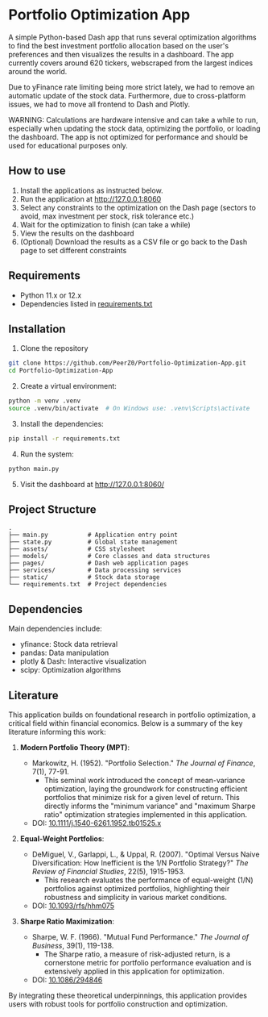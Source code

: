 # Portfolio Optimization App

A simple Python-based Dash app that runs several optimization algorithms to find the best investment portfolio allocation based on the user's preferences and then visualizes the results in a dashboard. The app currently covers around 620 tickers, webscraped from the largest indices around the world.

Due to yFinance rate limiting being more strict lately, we had to remove an automatic update of the stock data. Furthermore, due to cross-platform issues, we had to move all frontend to Dash and Plotly.

WARNING: Calculations are hardware intensive and can take a while to run, especially when updating the stock data, optimizing the portfolio, or loading the dashboard. The app is not optimized for performance and should be used for educational purposes only.

## How to use

1. Install the applications as instructed below.
2. Run the application at http://127.0.0.1:8060
3. Select any constraints to the optimization on the Dash page (sectors to avoid, max investment per stock, risk tolerance etc.)
4. Wait for the optimization to finish (can take a while)
5. View the results on the dashboard
6. (Optional) Download the results as a CSV file or go back to the Dash page to set different constraints

## Requirements

- Python 11.x or 12.x
- Dependencies listed in [requirements.txt](requirements.txt)

## Installation

1. Clone the repository
```bash
git clone https://github.com/PeerZ0/Portfolio-Optimization-App.git
cd Portfolio-Optimization-App
````
2. Create a virtual environment:
```bash
python -m venv .venv
source .venv/bin/activate  # On Windows use: .venv\Scripts\activate
````
3. Install the dependencies:
```bash
pip install -r requirements.txt
````
4. Run the system:
```bash
python main.py
````
5. Visit the dashboard at http://127.0.0.1:8060/

## Project Structure

```plaintext
.
├── main.py           # Application entry point
├── state.py          # Global state management
├── assets/           # CSS stylesheet
├── models/           # Core classes and data structures
├── pages/            # Dash web application pages
├── services/         # Data processing services
├── static/           # Stock data storage
└── requirements.txt  # Project dependencies
```

## Dependencies

Main dependencies include:

- yfinance: Stock data retrieval
- pandas: Data manipulation
- plotly & Dash: Interactive visualization
- scipy: Optimization algorithms

## Literature

This application builds on foundational research in portfolio optimization, a critical field within financial economics. Below is a summary of the key literature informing this work:

1. **Modern Portfolio Theory (MPT)**:
   - Markowitz, H. (1952). "Portfolio Selection." *The Journal of Finance*, 7(1), 77-91.
     - This seminal work introduced the concept of mean-variance optimization, laying the groundwork for constructing efficient portfolios that minimize risk for a given level of return. This directly informs the "minimum variance" and "maximum Sharpe ratio" optimization strategies implemented in this application.
    - DOI: [10.1111/j.1540-6261.1952.tb01525.x](https://doi.org/10.1111/j.1540-6261.1952.tb01525.x)

2. **Equal-Weight Portfolios**:
   - DeMiguel, V., Garlappi, L., & Uppal, R. (2007). "Optimal Versus Naive Diversification: How Inefficient is the 1/N Portfolio Strategy?" *The Review of Financial Studies*, 22(5), 1915-1953.
     - This research evaluates the performance of equal-weight (1/N) portfolios against optimized portfolios, highlighting their robustness and simplicity in various market conditions.
   - DOI: [10.1093/rfs/hhm075](https://doi.org/10.1093/rfs/hhm075)

3. **Sharpe Ratio Maximization**:
   - Sharpe, W. F. (1966). "Mutual Fund Performance." *The Journal of Business*, 39(1), 119-138.
     - The Sharpe ratio, a measure of risk-adjusted return, is a cornerstone metric for portfolio performance evaluation and is extensively applied in this application for optimization.
   - DOI: [10.1086/294846](https://doi.org/10.1086/294846)

By integrating these theoretical underpinnings, this application provides users with robust tools for portfolio construction and optimization.

